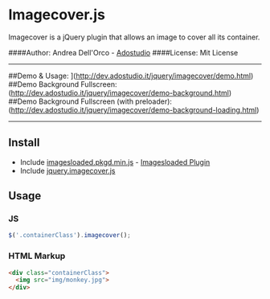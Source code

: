 Imagecover.js
==========
Imagecover is a jQuery plugin that allows an image to cover all its container.

####Author: Andrea Dell'Orco - [Adostudio](http://www.adostudio.it)
####License: Mit License
* * *
##Demo & Usage: ](http://dev.adostudio.it/jquery/imagecover/demo.html)
##Demo Background Fullscreen: (http://dev.adostudio.it/jquery/imagecover/demo-background.html)
##Demo Background Fullscreen (with preloader): (http://dev.adostudio.it/jquery/imagecover/demo-background-loading.html)
* * *

## Install

+ Include [imagesloaded.pkgd.min.js](http://imagesloaded.desandro.com/imagesloaded.pkgd.min.js) - [Imagesloaded Plugin](https://github.com/desandro/imagesloaded)
+ Include [jquery.imagecover.js](http://dev.adostudio.it/jquery/imagecover/js/jquery.imagecover.js)

## Usage
### JS
``` js
$('.containerClass').imagecover();
```
### HTML Markup
``` html
<div class="containerClass">
  <img src="img/monkey.jpg">
</div>
```
